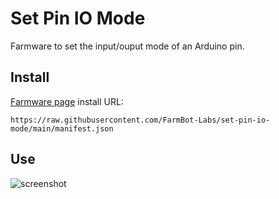 # Set Pin IO Mode
Farmware to set the input/ouput mode of an Arduino pin.

## Install
[Farmware page](https://my.farm.bot/app/farmware) install URL:
```
https://raw.githubusercontent.com/FarmBot-Labs/set-pin-io-mode/main/manifest.json
```

## Use

![screenshot](https://user-images.githubusercontent.com/12681652/40814211-bcb52238-64f3-11e8-99b4-2dd6f599dce6.png)
